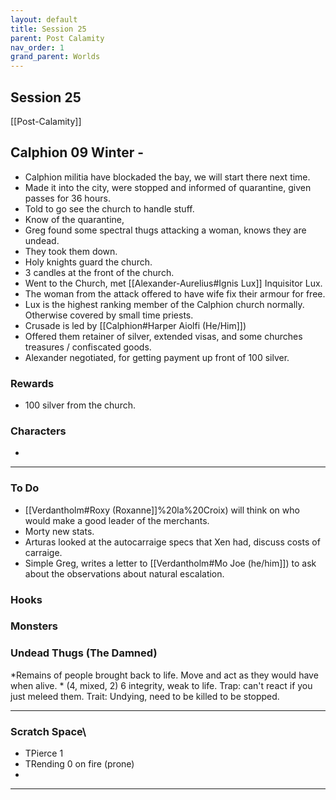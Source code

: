 ```yaml
---
layout: default
title: Session 25
parent: Post Calamity
nav_order: 1
grand_parent: Worlds
---
```

## Session 25
[[Post-Calamity]]
## Calphion 09 Winter -
* Calphion militia have blockaded the bay, we will start there next time. 
* Made it into the city, were stopped and informed of quarantine, given passes for 36 hours.
* Told to go see the church to handle stuff.
* Know of the quarantine,
* Greg found some spectral thugs attacking a woman, knows they are undead.
* They took them down.
* Holy knights guard the church.
* 3 candles at the front of the church. 
* Went to the Church, met [[Alexander-Aurelius#Ignis Lux]] Inquisitor Lux. 
* The woman from the attack offered to have wife fix their armour for free. 
* Lux is the highest ranking member of the Calphion church normally. Otherwise covered by small time priests.
* Crusade is led by [[Calphion#Harper Aiolfi (He/Him]])
* Offered them retainer of silver, extended visas, and some churches treasures / confiscated goods.
* Alexander negotiated, for getting payment up front of 100 silver.



### Rewards
* 100 silver from the church.
### Characters
* 
 ---

### To Do

* [[Verdantholm#Roxy (Roxanne]]%20la%20Croix) will think on who would make a good leader of the merchants.
* Morty new stats.
* Arturas looked at the autocarraige specs that Xen had, discuss costs of carraige.
* Simple Greg, writes a letter to [[Verdantholm#Mo Joe (he/him]]) to ask about the observations about natural escalation.


### Hooks

### Monsters
### Undead Thugs (The Damned)
*Remains of people brought back to life. Move and act as they would have when alive. *
(4, mixed, 2) 6 integrity, weak to life.
Trap: can't react if you just meleed them.
Trait: Undying, need to be killed to be stopped.







---

### Scratch Space\
* TPierce 1 
* TRending 0 on fire (prone)
* 







---
